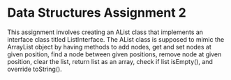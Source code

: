 # Data Structures Assignment 2
This assignment involves creating an AList class that implements an interface class titled ListInterface. The AList class is supposed to mimic the ArrayList object by having methods to add nodes, get and set nodes at given position, find a node between given positions, remove node at given position, clear the list, return list as an array, check if list isEmpty(), and override toString().
